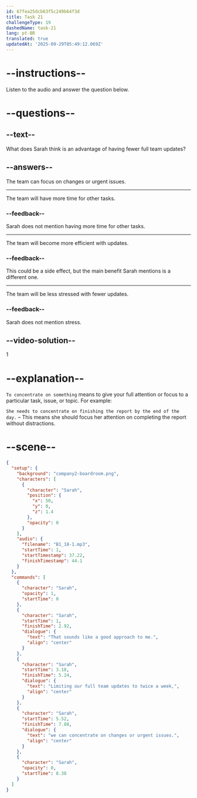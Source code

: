 ```yaml
---
id: 67fea25dcb63f5c249b64f3d
title: Task 21
challengeType: 19
dashedName: task-21
lang: pt-BR
translated: true
updatedAt: '2025-09-29T05:49:12.069Z'
---
```


<!-- (Audio) Sarah: That sounds like a good approach to me. Limiting our full team updates to twice a week, we can concentrate on changes or urgent issues. -->

# --instructions--

Listen to the audio and answer the question below.

# --questions--

## --text--

What does Sarah think is an advantage of having fewer full team updates?

## --answers--

The team can focus on changes or urgent issues.

---

The team will have more time for other tasks.

### --feedback--

Sarah does not mention having more time for other tasks.

---

The team will become more efficient with updates.

### --feedback--

This could be a side effect, but the main benefit Sarah mentions is a different one.

---

The team will be less stressed with fewer updates.

### --feedback--

Sarah does not mention stress.

## --video-solution--

1

# --explanation--

`To concentrate on something` means to give your full attention or focus to a particular task, issue, or topic. For example:

`She needs to concentrate on finishing the report by the end of the day.` – This means she should focus her attention on completing the report without distractions.

# --scene--

```json
{
  "setup": {
    "background": "company2-boardroom.png",
    "characters": [
      {
        "character": "Sarah",
        "position": {
          "x": 50,
          "y": 0,
          "z": 1.4
        },
        "opacity": 0
      }
    ],
    "audio": {
      "filename": "B1_18-1.mp3",
      "startTime": 1,
      "startTimestamp": 37.22,
      "finishTimestamp": 44.1
    }
  },
  "commands": [
    {
      "character": "Sarah",
      "opacity": 1,
      "startTime": 0
    },
    {
      "character": "Sarah",
      "startTime": 1,
      "finishTime": 2.92,
      "dialogue": {
        "text": "That sounds like a good approach to me.",
        "align": "center"
      }
    },
    {
      "character": "Sarah",
      "startTime": 3.18,
      "finishTime": 5.24,
      "dialogue": {
        "text": "Limiting our full team updates to twice a week,",
        "align": "center"
      }
    },
    {
      "character": "Sarah",
      "startTime": 5.52,
      "finishTime": 7.88,
      "dialogue": {
        "text": "we can concentrate on changes or urgent issues.",
        "align": "center"
      }
    },
    {
      "character": "Sarah",
      "opacity": 0,
      "startTime": 8.38
    }
  ]
}
```
